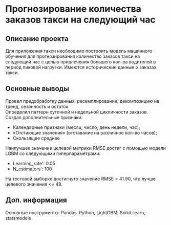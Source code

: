 # Прогнозирование количества заказов такси на следующий час

## Описание проекта
Для приложения такси необходимо построить модель машинного обучения для прогнозирования количество заказов такси на следующий час с целью привлечения большего кол-ва водителей в период пиковой нагрузки.
Имеются исторические данные о заказах такси.  

## Основные выводы
Провел предобработку данных: ресемплирование; декомпозицию на тренд, сезонность и остаток.  
Определил паттерн суточной и недельной цикличности заказов.  
Создал дополнительные признаки:  
- Календарные признаки (месяц, число, день недели, час);  
- «Отстающие значения» (отставание на различное кол-во часов);  
- Скользящее среднее  

Наилучшее значение целевой метрики RMSE достиг с помощью модели LGBM со следующими гиперпараметрами:  
- Learning_rate': 0.05  
- N_estimators': 100  
  
На тестовой выборке достигнуто значение RMSE = 41.90, что лучше целевого значения <= 48.  

## Доп. информация
Основные инструменты: Pandas, Python, LightGBM, Scikit-learn, statsmodels
